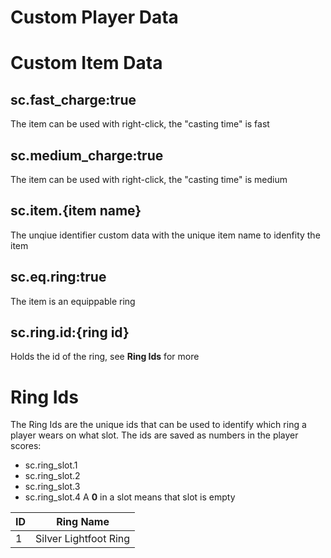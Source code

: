 # Custom Player Data

# Custom Item Data
## sc.fast_charge:true
The item can be used with right-click, the "casting time" is fast
## sc.medium_charge:true
The item can be used with right-click, the "casting time" is medium
## sc.item.{item name}
The unqiue identifier custom data with the unique item name to idenfity the item 
## sc.eq.ring:true
The item is an equippable ring 
## sc.ring.id:{ring id}
Holds the id of the ring, see **Ring Ids** for more

# Ring Ids
The Ring Ids are the unique ids that can be used to identify which ring a player wears on what slot. 
The ids are saved as numbers in the player scores:
- sc.ring_slot.1
- sc.ring_slot.2
- sc.ring_slot.3
- sc.ring_slot.4
A **0** in a slot means that slot is empty

| ID | Ring Name
| - | -
| 1 | Silver Lightfoot Ring